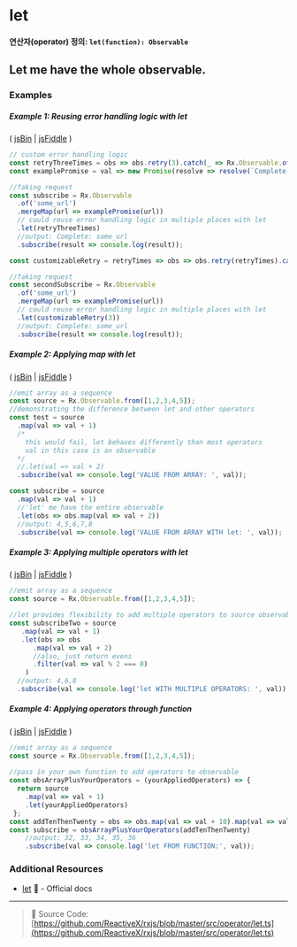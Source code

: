 # let
#### 연산자(operator) 정의: `let(function): Observable`

## Let me have the whole observable.

### Examples

##### Example 1: Reusing error handling logic with let

( [jsBin](http://jsbin.com/rosuborara/1/edit?js,console) | [jsFiddle](https://jsfiddle.net/btroncone/qtq1h8vw/) )

```js
// custom error handling logic
const retryThreeTimes = obs => obs.retry(3).catch(_ => Rx.Observable.of('ERROR!'));
const examplePromise = val => new Promise(resolve => resolve(`Complete: ${val}`));

//faking request
const subscribe = Rx.Observable
  .of('some_url')
  .mergeMap(url => examplePromise(url))
  // could reuse error handling logic in multiple places with let
  .let(retryThreeTimes)
  //output: Complete: some_url
  .subscribe(result => console.log(result));

const customizableRetry = retryTimes => obs => obs.retry(retryTimes).catch(_ => Rx.Observable.of('ERROR!'));

//faking request
const secondSubscribe = Rx.Observable
  .of('some_url')
  .mergeMap(url => examplePromise(url))
  // could reuse error handling logic in multiple places with let
  .let(customizableRetry(3))
  //output: Complete: some_url
  .subscribe(result => console.log(result));
```

##### Example 2: Applying map with let

( [jsBin](http://jsbin.com/jiyupaxomo/edit?js,console) | [jsFiddle](https://jsfiddle.net/btroncone/6n7w3b22/) )

```js
//emit array as a sequence
const source = Rx.Observable.from([1,2,3,4,5]);
//demonstrating the difference between let and other operators
const test = source
  .map(val => val + 1)
  /*
  	this would fail, let behaves differently than most operators
  	val in this case is an observable
  */
  //.let(val => val + 2)
  .subscribe(val => console.log('VALUE FROM ARRAY: ', val));

const subscribe = source
  .map(val => val + 1)
  //'let' me have the entire observable
  .let(obs => obs.map(val => val + 2))
  //output: 4,5,6,7,8
  .subscribe(val => console.log('VALUE FROM ARRAY WITH let: ', val));
```

##### Example 3: Applying multiple operators with let

( [jsBin](http://jsbin.com/zamizapaho/1/edit?js,console) | [jsFiddle](https://jsfiddle.net/btroncone/gxsq1woc/) )

```js
//emit array as a sequence
const source = Rx.Observable.from([1,2,3,4,5]);

//let provides flexibility to add multiple operators to source observable then return
const subscribeTwo = source
   .map(val => val + 1)
   .let(obs => obs
      .map(val => val + 2)
      //also, just return evens
      .filter(val => val % 2 === 0)
    )
  //output: 4,6,8
  .subscribe(val => console.log('let WITH MULTIPLE OPERATORS: ', val));
```

##### Example 4: Applying operators through function

( [jsBin](http://jsbin.com/vojelelamu/1/edit?js,console) | [jsFiddle](https://jsfiddle.net/btroncone/ah09dL9e/) )

```js
//emit array as a sequence
const source = Rx.Observable.from([1,2,3,4,5]);
 
//pass in your own function to add operators to observable
const obsArrayPlusYourOperators = (yourAppliedOperators) => {
  return source
    .map(val => val + 1)
    .let(yourAppliedOperators)
 };
const addTenThenTwenty = obs => obs.map(val => val + 10).map(val => val + 20);
const subscribe = obsArrayPlusYourOperators(addTenThenTwenty)
	//output: 32, 33, 34, 35, 36
	.subscribe(val => console.log('let FROM FUNCTION:', val));
```


### Additional Resources
* [let](https://github.com/Reactive-Extensions/RxJS/blob/master/doc/api/core/operators/let.md) :newspaper: - Official docs

---
> :file_folder: Source Code:  [https://github.com/ReactiveX/rxjs/blob/master/src/operator/let.ts](https://github.com/ReactiveX/rxjs/blob/master/src/operator/let.ts)
